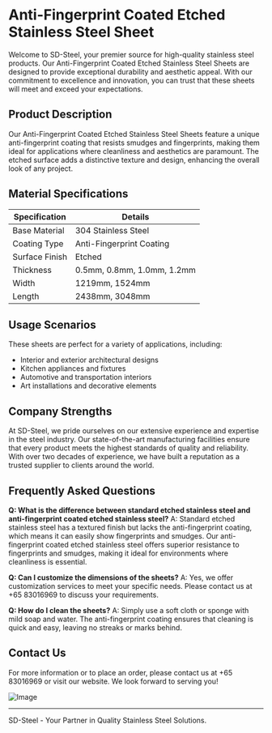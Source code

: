 # Anti-Fingerprint Coated Etched Stainless Steel Sheet

Welcome to SD-Steel, your premier source for high-quality stainless steel products. Our Anti-Fingerprint Coated Etched Stainless Steel Sheets are designed to provide exceptional durability and aesthetic appeal. With our commitment to excellence and innovation, you can trust that these sheets will meet and exceed your expectations.

## Product Description

Our Anti-Fingerprint Coated Etched Stainless Steel Sheets feature a unique anti-fingerprint coating that resists smudges and fingerprints, making them ideal for applications where cleanliness and aesthetics are paramount. The etched surface adds a distinctive texture and design, enhancing the overall look of any project.

## Material Specifications

| Specification | Details |
|---------------|---------|
| Base Material  | 304 Stainless Steel |
| Coating Type   | Anti-Fingerprint Coating |
| Surface Finish | Etched |
| Thickness     | 0.5mm, 0.8mm, 1.0mm, 1.2mm |
| Width         | 1219mm, 1524mm |
| Length        | 2438mm, 3048mm |

## Usage Scenarios

These sheets are perfect for a variety of applications, including:
- Interior and exterior architectural designs
- Kitchen appliances and fixtures
- Automotive and transportation interiors
- Art installations and decorative elements

## Company Strengths

At SD-Steel, we pride ourselves on our extensive experience and expertise in the steel industry. Our state-of-the-art manufacturing facilities ensure that every product meets the highest standards of quality and reliability. With over two decades of experience, we have built a reputation as a trusted supplier to clients around the world.

## Frequently Asked Questions

**Q: What is the difference between standard etched stainless steel and anti-fingerprint coated etched stainless steel?**
A: Standard etched stainless steel has a textured finish but lacks the anti-fingerprint coating, which means it can easily show fingerprints and smudges. Our anti-fingerprint coated etched stainless steel offers superior resistance to fingerprints and smudges, making it ideal for environments where cleanliness is essential.

**Q: Can I customize the dimensions of the sheets?**
A: Yes, we offer customization services to meet your specific needs. Please contact us at +65 83016969 to discuss your requirements.

**Q: How do I clean the sheets?**
A: Simply use a soft cloth or sponge with mild soap and water. The anti-fingerprint coating ensures that cleaning is quick and easy, leaving no streaks or marks behind.

## Contact Us

For more information or to place an order, please contact us at +65 83016969 or visit our website. We look forward to serving you!

![Image](https://github.com/user-attachments/assets/2567258e-e124-4816-932d-1809bd27ef0b)

---

SD-Steel - Your Partner in Quality Stainless Steel Solutions.